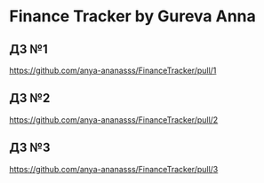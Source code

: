 # Finance Tracker by Gureva Anna
## ДЗ №1
https://github.com/anya-ananasss/FinanceTracker/pull/1
## ДЗ №2
https://github.com/anya-ananasss/FinanceTracker/pull/2
## ДЗ №3
https://github.com/anya-ananasss/FinanceTracker/pull/3
